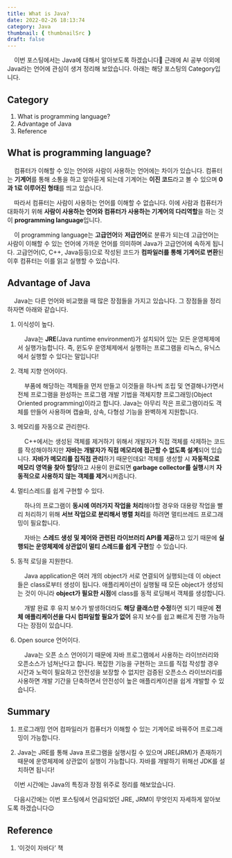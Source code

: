 ```yaml
---
title: What is Java?
date: 2022-02-26 18:13:74
category: Java
thumbnail: { thumbnailSrc }
draft: false
---
```


&nbsp; &nbsp; 이번 포스팅에서는 Java에 대해서 알아보도록 하겠습니다🙂 근래에 AI 공부 이외에 Java라는 언어에 관심이 생겨 정리해 보았습니다. 아래는 해당 포스팅의 Category입니다.

## Category

1. What is programming language?
2. Advantage of Java
3. Reference

## What is programming language?

&nbsp; &nbsp; 컴퓨터가 이해할 수 있는 언어와 사람이 사용하는 언어에는 차이가 있습니다. 컴퓨터는 **기계어**를 통해 소통을 하고 알아듣게 되는데 기계어는 **이진 코드**라고 볼 수 있으며 **0과 1로 이루어진 형태**를 띄고 있습니다.

&nbsp; &nbsp; 따라서 컴퓨터는 사람이 사용하는 언어를 이해할 수 없습니다. 이에 사람과 컴퓨터가 대화하기 위해 **사람이 사용하는 언어와 컴퓨터가 사용하는 기계어의 다리역할**을 하는 것이 **programming language**입니다.

&nbsp; &nbsp; 이 programming language는 **고급언어**와 **저급언어**로 분류가 되는데 고급언어는 사람이 이해할 수 있는 언어에 가까운 언어를 의미하며 Java가 고급언어에 속하게 됩니다. 고급언어(C, C++, Java등등)으로 작성된 코드가 **컴파일러를 통해 기계어로 변환**된 이후 컴퓨터는 이를 읽고 실행할 수 있습니다.

## Advantage of Java

&nbsp; &nbsp; Java는 다른 언어와 비교했을 때 많은 장점들을 가지고 있습니다. 그 장점들을 정리하자면 아래와 같습니다.

1.  이식성이 높다.

    &nbsp; &nbsp; Java는 **JRE**(Java runtime environment)가 설치되어 있는 모든 운영체제에서 실행가능합니다. 즉, 윈도우 운영체제에서 실행하는 프로그램을 리눅스, 유닉스에서 실행할 수 있다는 말입니다!

2.  객체 지향 언어이다.

    &nbsp; &nbsp; 부품에 해당하는 객체들을 먼저 만들고 이것들을 하나씩 조립 및 연결해나가면서 전체 프로그램을 완성하는 프로그램 개발 기법을 객체지향 프로그래밍(Object Oriented programming)이라고 합니다.
    Java는 아무리 작은 프로그램이라도 객체를 만들어 사용하며 캡슐화, 상속, 다형성 기능을 완벽하게 지원합니다.

3.  메모리를 자동으로 관리한다.

    &nbsp; &nbsp; C++에서는 생성된 객체를 제거하기 위해서 개발자가 직접 객체를 삭제하는 코드를 작성해야하지만 **자바는 개발자가 직접 메모리에 접근할 수 없도록 설계**되어 있습니다. **자바가 메모리를 집직접 관리**하기 때문인데요! 객체를 생성할 시 **자동적으로 메모리 영역을 찾아 할당**하고 사용이 완료되면 **garbage collector를 실행**시켜 **자동적으로 사용하지 않는 객체를 제거**시켜줍니다.

4.  멀티스레드를 쉽게 구현할 수 있다.

    &nbsp; &nbsp; 하나의 프로그램이 **동시에 여러가지 작업을 처리**해야할 경우와 대용량 작업을 빨리 처리하기 위해 **서브 작업으로 분리해서 병렬 처리**를 하려면 멀티쓰레드 프로그래밍이 필요합니다.

    &nbsp; &nbsp; 자바는 **스레드 생성 및 제어와 관련된 라이브러리 API를 제공**하고 있기 때문에 **실행되는 운영체제에 상관없이 멀티 스레드를 쉽게 구현**할 수 있습니다.

5.  동적 로딩을 지원한다.

    &nbsp; &nbsp; Java application은 여러 개의 object가 서로 연결되어 실행되는데 이 object들은 class로부터 생성이 됩니다. 애플리케이션이 실행될 때 모든 object가 생성되는 것이 아니라 **object가 필요한 시점**에 class를 동적 로딩해서 객체를 생성합니다.

    &nbsp; &nbsp; 개발 완료 후 유지 보수가 발생하더라도 **해당 클래스만 수정**하면 되기 때문에 **전체 애플리케이션을 다시 컴파일할 필요가 없어** 유지 보수를 쉽고 빠르게 진행 가능하다는 장점이 있습니다.

6.  Open source 언어이다.

    &nbsp; &nbsp; Java는 오픈 소스 언어이기 때문에 자바 프로그램에서 사용하는 라이브러리와 오픈소스가 넘쳐난다고 합니다. 복잡한 기능을 구현하는 코드를 직접 작성할 경우 시간과 노력이 필요하고 안전성을 보장할 수 없지만 검증된 오픈소스 라이브러리를 사용하면 개발 기간을 단축하면서 안전성이 높은 애플리케이션을 쉽게 개발할 수 있습니다.

## Summary

1. 프로그래밍 언어 컴파일러가 컴퓨터가 이해할 수 있는 기계어로 바꿔주어 프로그래밍이 가능합니다.

2. Java는 JRE를 통해 Java 프로그램을 실행시킬 수 있으며 JRE(JRM)가 존재하기 때문에 운영체제에 상관없이 실행이 가능합니다. 자바를 개발하기 위해선 JDK를 설치하면 됩니다!

&nbsp; &nbsp; 이번 시간에는 Java의 특징과 장점 위주로 정리를 해보았습니다.

&nbsp; &nbsp; 다음시간에는 이번 포스팅에서 언급되었던 JRE, JRM이 무엇인지 자세하게 알아보도록 하겠습니다😉

## Reference

1. ‘이것이 자바다’ 책
